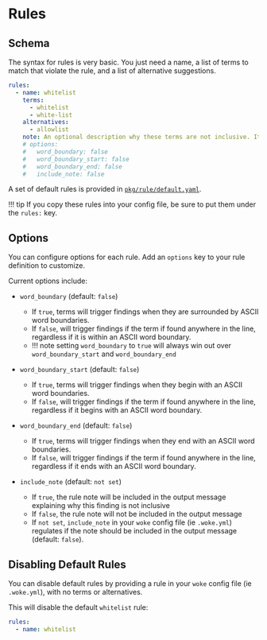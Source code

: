 # Rules

## Schema

The syntax for rules is very basic. You just need a name, a list of terms to match that violate the rule,
and a list of alternative suggestions.

```yaml
rules:
  - name: whitelist
    terms:
      - whitelist
      - white-list
    alternatives:
      - allowlist
    note: An optional description why these terms are not inclusive. It can be optionally included in the output message.
    # options:
    #   word_boundary: false
    #   word_boundary_start: false
    #   word_boundary_end: false
    #   include_note: false
```

A set of default rules is provided in [`pkg/rule/default.yaml`]({{config.repo_url}}blob/main/pkg/rule/default.yaml).

!!! tip
    If you copy these rules into your config file, be sure to put them under the `rules:` key.

## Options

You can configure options for each rule. Add an `options` key to your rule definition to customize.

Current options include:

- `word_boundary` (default: `false`)
    * If `true`, terms will trigger findings when they are surrounded by ASCII word boundaries.
    * If `false`, will trigger findings if the term if found anywhere in the line, regardless if it is within an ASCII word boundary.
    * !!! note
          setting `word_boundary` to `true` will always win out over `word_boundary_start` and `word_boundary_end`

- `word_boundary_start` (default: `false`)
    * If `true`, terms will trigger findings when they begin with an ASCII word boundaries.
    * If `false`, will trigger findings if the term if found anywhere in the line, regardless if it begins with an ASCII word boundary.

- `word_boundary_end` (default: `false`)
    * If `true`, terms will trigger findings when they end with an ASCII word boundaries.
    * If `false`, will trigger findings if the term if found anywhere in the line, regardless if it ends with an ASCII word boundary.

- `include_note` (default: `not set`)
    * If `true`, the rule note will be included in the output message explaining why this finding is not inclusive
    * If `false`, the rule note will not be included in the output message
    * If `not set`, `include_note` in your `woke` config file (ie `.woke.yml`) regulates if the note should be included in the output message (default: `false`).

## Disabling Default Rules

You can disable default rules by providing a rule in your `woke` config file (ie `.woke.yml`), with no terms or alternatives.

This will disable the default `whitelist` rule:

```yaml
rules:
  - name: whitelist
```
